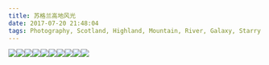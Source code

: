 ```yaml
---
title: 苏格兰高地风光
date: 2017-07-20 21:48:04
tags: Photography, Scotland, Highland, Mountain, River, Galaxy, Starry Sky, Night Sky, Landscape
---
```

<div class="justified-gallery"><img src="/images/1.jpg"/><img src="/images/2.jpg"/><img src="/images/3.jpg"/><img src="/images/4.jpg"/><img src="/images/5.jpg"/><img src="/images/6.jpg"/><img src="/images/7.jpg"/><img src="/images/8.jpg"/><img src="/images/9.jpg"/><img src="/images/10.jpg"/></div>
